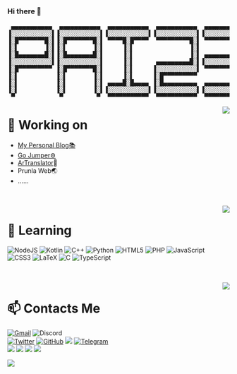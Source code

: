 ### Hi there 👋

<pre align="center">
 ▄▄▄▄▄▄▄▄▄▄▄  ▄▄▄▄▄▄▄▄▄▄▄  ▄▄▄▄▄▄▄▄▄▄▄  ▄▄▄▄▄▄▄▄▄▄▄  ▄▄▄▄▄▄▄▄▄▄▄  ▄▄▄▄▄▄▄▄▄▄▄ 
▐░░░░░░░░░░░▌▐░░░░░░░░░░░▌▐░░░░░░░░░░░▌▐░░░░░░░░░░░▌▐░░░░░░░░░░░▌▐░░░░░░░░░░░▌
▐░█▀▀▀▀▀▀▀█░▌▐░█▀▀▀▀▀▀▀█░▌ ▀▀▀▀█░█▀▀▀▀  ▀▀▀▀▀▀▀▀▀█░▌ ▀▀▀▀▀▀▀▀▀█░▌ ▀▀▀▀▀▀▀▀▀█░▌
▐░▌       ▐░▌▐░▌       ▐░▌     ▐░▌               ▐░▌          ▐░▌          ▐░▌
▐░█▄▄▄▄▄▄▄█░▌▐░█▄▄▄▄▄▄▄█░▌     ▐░▌               ▐░▌ ▄▄▄▄▄▄▄▄▄█░▌ ▄▄▄▄▄▄▄▄▄█░▌
▐░░░░░░░░░░░▌▐░░░░░░░░░░░▌     ▐░▌      ▄▄▄▄▄▄▄▄▄█░▌▐░░░░░░░░░░░▌▐░░░░░░░░░░░▌
▐░█▀▀▀▀▀▀▀▀▀ ▐░█▀▀▀▀▀▀▀█░▌     ▐░▌     ▐░░░░░░░░░░░▌ ▀▀▀▀▀▀▀▀▀█░▌ ▀▀▀▀▀▀▀▀▀█░▌
▐░▌          ▐░▌       ▐░▌     ▐░▌     ▐░█▀▀▀▀▀▀▀▀▀           ▐░▌          ▐░▌
▐░▌          ▐░▌       ▐░▌ ▄▄▄▄█░█▄▄▄▄ ▐░█▄▄▄▄▄▄▄▄▄  ▄▄▄▄▄▄▄▄▄█░▌ ▄▄▄▄▄▄▄▄▄█░▌
▐░▌          ▐░▌       ▐░▌▐░░░░░░░░░░░▌▐░░░░░░░░░░░▌▐░░░░░░░░░░░▌▐░░░░░░░░░░░▌
 ▀            ▀         ▀  ▀▀▀▀▀▀▀▀▀▀▀  ▀▀▀▀▀▀▀▀▀▀▀  ▀▀▀▀▀▀▀▀▀▀▀  ▀▀▀▀▀▀▀▀▀▀▀ 
</pre>

<img align="right" src="https://github-readme-stats.vercel.app/api?username=pai233&count_private=true&show_icons=true&&theme=darcula#" />

# 🔭 Working on
* [My Personal Blog📚](https://blog.pai233.top/)
* [Go Jumper⚙](https://github.com/pai233/go-jumper)
* [ArTranslator](https://github.com/arniodev/translator)📌
* Prunla Web🌏
* ......

<br>
<br>
<img align="right" src="https://github-readme-stats.vercel.app/api/top-langs/?username=pai233&layout=compact&theme=dark#" />

# 🌱 Learning
![NodeJS](https://img.shields.io/badge/Node.js-6DA55F?style=for-the-badge&logo=node.js&logoColor=white)
![Kotlin](https://img.shields.io/badge/kotlin-%237F52FF.svg?style=for-the-badge&logo=kotlin&logoColor=white)
![C++](https://img.shields.io/badge/C++-%2300599C.svg?style=for-the-badge&logo=c%2B%2B&logoColor=white)
![Python](https://img.shields.io/badge/python-3670A0?style=for-the-badge&logo=python&logoColor=ffdd54)
![HTML5](https://img.shields.io/badge/HTML5-%23E34F26.svg?style=for-the-badge&logo=html5&logoColor=white)
![PHP](https://img.shields.io/badge/PHP-%23777BB4.svg?style=for-the-badge&logo=php&logoColor=white)
![JavaScript](https://img.shields.io/badge/JavaScript-%23323330.svg?style=for-the-badge&logo=javascript&logoColor=%23F7DF1E)
![CSS3](https://img.shields.io/badge/CSS3-%231572B6.svg?style=for-the-badge&logo=css3&logoColor=white)
![LaTeX](https://img.shields.io/badge/Latex-%23008080.svg?style=for-the-badge&logo=latex&logoColor=white)
![C](https://img.shields.io/badge/c-%2300599C.svg?style=for-the-badge&logo=c&logoColor=white)
![TypeScript](https://img.shields.io/badge/typescript-%23007ACC.svg?style=for-the-badge&logo=typescript&logoColor=white)

<br>
<br>
<img align="right" src="https://blog.pai233.top/img/avatar.jpg" />

# 📫 Contacts Me
[![Gmail](https://img.shields.io/badge/gugugupai233@gmail.com-D14836?style=for-the-badge&logo=gmail&logoColor=white)](mailto:gugugupai233@gmail.com) ![Discord](https://img.shields.io/badge/gugugupai233%238502-%237289DA.svg?style=for-the-badge&logo=discord&logoColor=white)  
[![Twitter](https://img.shields.io/badge/@GUGUGUPAI233-%231DA1F2.svg?style=for-the-badge&logo=Twitter&logoColor=white)](https://twitter.com/gugugupai233) [![GitHub](https://img.shields.io/badge/pai233-%23121011.svg?style=for-the-badge&logo=github&logoColor=white)](https://github.com/pai233) ![](https://img.shields.io/badge/咕咕咕派-%2300A1D6.svg?style=for-the-badge&logo=bilibili&logoColor=white) [![Telegram](https://img.shields.io/badge/@pai233-2CA5E0?style=for-the-badge&logo=telegram&logoColor=white)](https://t.me/pai233)  
[![](https://img.shields.io/badge/JOBSAU233-%231877F2.svg?style=for-the-badge&logo=facebook&logoColor=white)](https://www.facebook.com/jobsau233) [![](https://img.shields.io/badge/GUGUGUPAI233-%23107C10.svg?style=for-the-badge&logo=xbox&logoColor=white)](https://account.xbox.com/zh-cn/profile?gamertag=gugugupai233) [![](https://img.shields.io/badge/PAI233-%23E6162D.svg?style=for-the-badge&logo=sina%20weibo&logoColor=white)](https://weibo.com/p/1005057307480731) [![](https://img.shields.io/badge/pai233-%230084FF.svg?style=for-the-badge&logo=Zhihu&logoColor=white)](https://www.zhihu.com/people/pai233)


<!--
**pai233/pai233** is a ✨ _special_ ✨ repository because its `README.md` (this file) appears on your GitHub profile.

Here are some ideas to get you started:

- 🔭 I’m currently working on ...
- 🌱 I’m currently learning ...
- 👯 I’m looking to collaborate on ...
- 🤔 I’m looking for help with ...
- 💬 Ask me about ...
- 📫 How to reach me: ...
- 😄 Pronouns: ...
- ⚡ Fun fact: ...
-->

![](https://github-readme-activity-graph.vercel.app/graph?username=pai233&theme=dracula)
